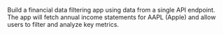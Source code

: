 Build a financial data filtering app using data from a single API endpoint. The app will fetch
annual income statements for AAPL (Apple) and allow users to filter and analyze key metrics.
